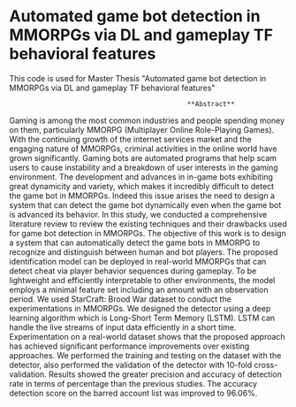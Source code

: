 # Automated game bot detection in MMORPGs via DL and gameplay TF behavioral features
 This code is used for  Master Thesis "Automated game bot detection in MMORPGs via DL and gameplay TF behavioral features"

                                                 **Abstract**

Gaming is among the most common industries and people spending money on them, particularly MMORPG (Multiplayer Online Role-Playing Games). With the continuing growth of the internet services market and the engaging nature of MMORPGs, criminal activities in the online world have grown significantly. Gaming bots are automated programs that help scam users to cause instability and a breakdown of user interests in the gaming environment.  The development and advances in in-game bots exhibiting great dynamicity and variety, which makes it incredibly difficult to detect the game bot in MMORPGs. Indeed this issue arises the need to design a system that can detect the game bot dynamically even when the game bot is advanced its behavior. In this study, we conducted a comprehensive literature review to review the existing techniques and their drawbacks used for game bot detection in MMORPGs. 
The objective of this work is to design a system that can automatically detect the game bots in MMORPG to recognize and distinguish between human and bot players. The proposed identification model can be deployed in real-world MMORPGs that can detect cheat via player behavior sequences during gameplay. To be lightweight and efficiently interpretable to other environments, the model employs a minimal feature set including an amount with an observation period. We used StarCraft: Brood War dataset to conduct the experimentations in MMORPGs. We designed the detector using a deep learning algorithm which is Long-Short Term Memory (LSTM). LSTM can handle the live streams of input data efficiently in a short time.  Experimentation on a real-world dataset shows that the proposed approach has achieved significant performance improvements over existing approaches. We performed the training and testing on the dataset with the detector, also performed the validation of the detector with 10-fold cross-validation. Results showed the greater precision and accuracy of detection rate in terms of percentage than the previous studies. The accuracy detection score on the barred account list was improved to 96.06%.
